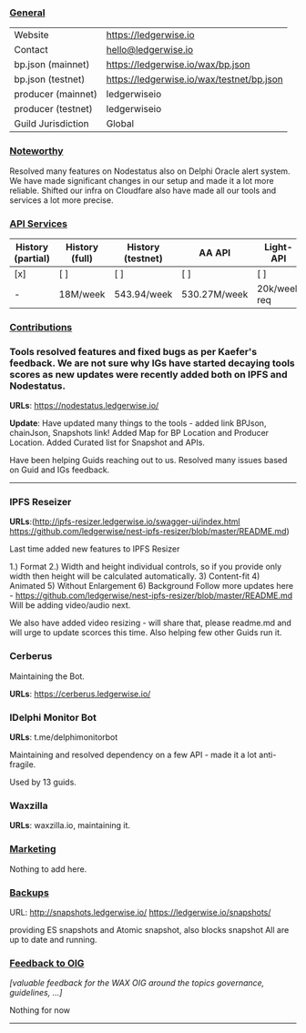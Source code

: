 ### <ins>General</ins>

|  |  |
| --- | --- |
| Website | https://ledgerwise.io |
| Contact | hello@ledgerwise.io |
| bp.json (mainnet) | https://ledgerwise.io/wax/bp.json |
| bp.json (testnet) | https://ledgerwise.io/wax/testnet/bp.json |
| producer (mainnet) | ledgerwiseio |
| producer (testnet) | ledgerwiseio |
| Guild Jurisdiction | Global |

### <ins>Noteworthy</ins>
Resolved many features on Nodestatus also on Delphi Oracle alert system. 
We have made significant changes in our setup and made it a lot more reliable. Shifted our infra on Cloudfare also have 
made all our tools and services a lot more precise. 


### <ins>API Services</ins>

| History (partial) | History (full) | History (testnet) | AA API | Light-API  | IPFS |
|--------|--------|--------|--------|--------|--------|
| [x] | [ ] | [ ] | [ ] | [ ] | [x] |  [ ] |
| - | 18M/week | 543.94/week | 530.27M/week | 20k/week req | 13k/week |



### <ins>Contributions</ins>


### Tools resolved features and fixed bugs as per Kaefer's feedback. We are not sure why IGs have started decaying tools scores as new updates were recently added both on IPFS and Nodestatus. 
**URLs**: https://nodestatus.ledgerwise.io/

**Update**: 
Have updated many things to the tools - added link BPJson, chainJson, Snapshots link! Added Map for BP Location and Producer Location. Added Curated list for Snapshot and APIs.

Have been helping Guids reaching out to us. Resolved many issues based on Guid and IGs feedback. 


---


### IPFS Reseizer


**URLs**:(http://ipfs-resizer.ledgerwise.io/swagger-ui/index.html https://github.com/ledgerwise/nest-ipfs-resizer/blob/master/README.md)

Last time added new features to IPFS Resizer

1.) Format 
2.) Width and height individual controls, so if you provide only width then height will be calculated automatically. 
3) Content-fit 
4) Animated 
5) Without Enlargement 
6) Background Follow more updates here - https://github.com/ledgerwise/nest-ipfs-resizer/blob/master/README.md Will be adding video/audio next.

We also have added video resizing - will share that, please readme.md and will urge to update scorces this time.
Also helping few other Guids run it. 

### Cerberus 

Maintaining the Bot.

**URLs**: https://cerberus.ledgerwise.io/

### IDelphi Monitor Bot

**URLs**: t.me/delphimonitorbot

Maintaining and resolved dependency on a few API - made it a lot anti-fragile. 

Used by 13 guids. 


### Waxzilla

**URLs**: waxzilla.io, maintaining it. 
  

### <ins>Marketing</ins>

Nothing to add here. 

### <ins>Backups </ins>
URL: http://snapshots.ledgerwise.io/ https://ledgerwise.io/snapshots/

providing ES snapshots and Atomic snapshot, also blocks snapshot
All are up to date and running. 




### <ins>Feedback to OIG</ins>
*[valuable feedback for the WAX OIG around the topics governance, guidelines, ...]*

Nothing for now 

----
